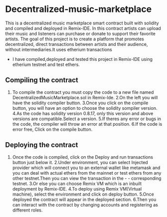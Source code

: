 # Decentralized-music-marketplace
This is a decentralized music marketplace smart contract built with solidity and compiled and deployed in Remix-IDE.
In this contract artists can upload their music and listeners can purchase or donate to support their favorite artists.
The goal of this project is to create a platform that promotes decentralized, direct transactions between artists and their audience, without intermediaries.It uses etherium transactions
 
- I have compiled,deployed and tested this project in Remix-IDE using etherium testnet and test ethers.
## Compiling the contract
1. To compile the contract you must copy the code to a new file named DecentralizedMusicMarketplace.sol in Remix-Ide.
2.On the left you will have the solidity compiler button.
3.Once you click on the compile button, you will have an option to choose the solidity sompiler version.
4.As the code has solidity version 0.8.17, only this version and above versions are compatible.Select a version.
5.If theres any error or bugs in the code, the compiler will throw an error at that position.
6.If the code is error free, Click on the compile button.
## Deploying the contract
1. Once the code is compiled, click on the Deploy and run transactions button just below it.
2.Under environment, you can select Injected provider which will connect you to an external wallet like metamask and you can deal with actual ethers from the mainnet or test ethers from any other testnet.Then you can view the transaction in the - - corresponding testnet.
3.Or else you can choose Remix VM which is an inbuilt deployment by Remix-IDE.
4.To deploy using Remix VM(Virtual machine), select the environment and click on deploy button.
5.Once deployed the contract will appear in the deployed section.
6.Then you can interact with the contract by changing accounts and registering as different roles.

